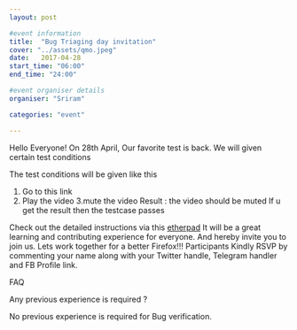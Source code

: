 ```yaml
---
layout: post

#event information
title:  "Bug Triaging day invitation"
cover: "../assets/qmo.jpeg"
date:   2017-04-28
start_time: "06:00"
end_time: "24:00"

#event organiser details
organiser: "Sriram"

categories: "event"

---
```

Hello Everyone!
On 28th April, Our favorite test is back. We will given certain test conditions

The test conditions will be given like this 
1. Go to this link 
2. Play the video 
3.mute the video 
Result : the video should be muted
If u get the result then the testcase passes

Check out the detailed instructions via this <a href="https://public.etherpad-mozilla.org/p/MozillaIN_QA_Firefox_54_Beta_3_Testday">etherpad</a>
It will be a great learning and contributing experience for everyone. And hereby invite you to join us. Lets work together for a better Firefox!!!
Participants Kindly RSVP by commenting your name along with your Twitter handle, Telegram handler and FB Profile link.

FAQ

Any previous experience is required ?

No previous experience is required for Bug verification.

